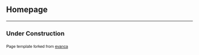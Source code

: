 ## Homepage

---

### Under Construction

<p style="font-size:11px; font-family:'Helvetica Neue', Helvetica, Arial, sans-serif">Page template forked from <a href="https://github.com/evanca/quick-portfolio">evanca</a></p>
<!-- Remove above link if you don't want to attibute -->
